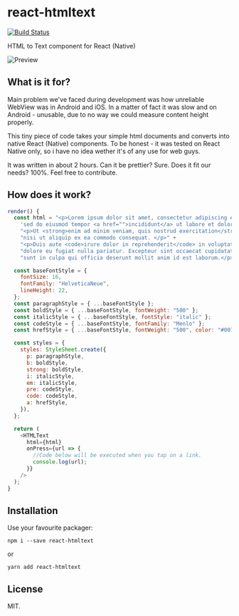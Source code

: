 # react-htmltext
[![Build Status](https://travis-ci.org/GaborWnuk/react-htmltext.svg?branch=master)](https://travis-ci.org/GaborWnuk/react-htmltext)

HTML to Text component for React (Native)

![Preview](https://raw.githubusercontent.com/GaborWnuk/react-htmltext/master/images/preview.png)

## What is it for?
Main problem we've faced during development was how unreliable WebView was in Android and iOS. In a matter of fact it was slow and on Android - unusable, due to no way we could measure content height properly.

This tiny piece of code takes your simple html documents and converts into native React (Native) components. To be honest - it was tested on React Native only, so i have no idea wether it's of any use for web guys.

It was written in about 2 hours. Can it be prettier? Sure. Does it fit our needs? 100%. Feel free to contribute.

## How does it work?

```javascript
render() {
  const html = "<p>Lorem ipsum dolor sit amet, consectetur adipiscing elit, " +
    'sed do eiusmod tempor <a href="">incididunt</a> ut labore et dolore magna aliqua.</p>' +
    "<p>Ut <strong>enim ad minim veniam, quis nostrud exercitation</strong> ullamco laboris " +
    "nisi ut aliquip ex ea commodo consequat. </p>" +
    "<p>Duis aute <code>irure dolor in reprehenderit</code> in voluptate velit esse cillum" +
    "dolore eu fugiat nulla pariatur. Excepteur sint occaecat cupidatat non proident, " +
    "sunt in culpa qui officia deserunt mollit anim id est laborum.</p>";

  const baseFontStyle = {
    fontSize: 16,
    fontFamily: "HelveticaNeue",
    lineHeight: 22,
  };
  const paragraphStyle = { ...baseFontStyle };
  const boldStyle = { ...baseFontStyle, fontWeight: "500" };
  const italicStyle = { ...baseFontStyle, fontStyle: "italic" };
  const codeStyle = { ...baseFontStyle, fontFamily: "Menlo" };
  const hrefStyle = { ...baseFontStyle, fontWeight: "500", color: "#007AFF" };

  const styles = {
    styles: StyleSheet.create({
      p: paragraphStyle,
      b: boldStyle,
      strong: boldStyle,
      i: italicStyle,
      em: italicStyle,
      pre: codeStyle,
      code: codeStyle,
      a: hrefStyle,
    }),
  };

  return (
    <HTMLText
      html={html}
      onPress={url => {
        //Code below will be executed when you tap on a link.
        console.log(url);
      }}
    />
  );
}
```

## Installation

Use your favourite packager:

```
npm i --save react-htmltext
```

or

```
yarn add react-htmltext
```

## License
MIT.
